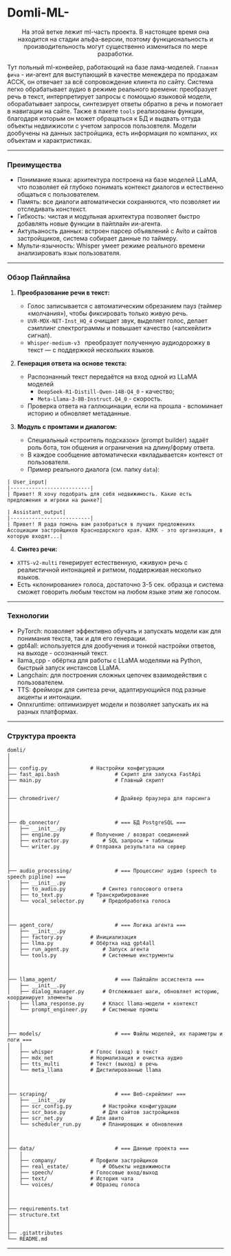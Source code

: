 # **Domli-ML-**  
<p style="text-align: center;">На этой ветке лежит ml-часть проекта. В настоящее время она находится на стадии альфа-версии, поэтому функциональность и производительность могут существенно измениться по мере разработки.

Тут польный ml-конвейер, работающий на базе лама-моделей. `Главная фича` - ии-агент для выступающий в качестве менеждера по продажам АССК, он отвечает за всё сопровождение клиента по сайту. Система легко обрабатывает аудио в режиме реального времени: преобразует речь в текст, интерпретирует запросы с помощью языковой модели, оборабатывает запросы, синтезирует ответы обратно в речь и помогает в навигации на сайте. Также в пакете `tools` реализованы функции, благодаря которым он может обращаться к БД и выдвать оттуда объекты недвижисоти с учетом запросов пользовтеля. Модели дообучены на данных застройщика, есть информация по компаних, их объектам и характристиках. 
</p>

---

### **Преимущества**
- Понимание языка: архитектура построена на базе моделей LLaMA, что позволяет ей глубоко понимать контекст диалогов и естественно общаться с пользователем.
- Память: все диалоги автоматически сохраняются, что позволяет ии отследивать констекст.
- Гибкость: чистая и модульная архитектура позволяет быстро добавлять новые функции в пайплайн ии-агента.
- Актульаность данных: встроен парсер объявлений с Avito и сайтов застройщиков, система собирает данные по таймеру.
- Мульти-язычность: Whisper умеет режиме реального времени анализировать язык пользователя.

---

### **Обзор Пайплайна**
1. **Преобразование речи в текст:**
   - Голос записывается с автоматическим обрезанием пауз (таймер «молчания»), чтобы фиксировать только живую речь.
   - `UVR-MDX-NET-Inst_HQ_4` очищает звук, выделяет голос, делает сэмплинг спектрограммы и повышает качество («апскейлит» сигнал).
   - `Whisper-medium-v3 ` преобразует полученную аудиодорожку в текст — с поддержкой нескольких языков.

2. **Генерация ответа на основе текста:**
   - Распознанный текст передаётся на вход одной из LLaMA моделей
     - `DeepSeek-R1-Distill-Qwen-14B-Q4_0` - качество;
     - `Meta-Llama-3-8B-Instruct.Q4_0` - скорость.
   -  Проверка ответа на галлюцинации, если на прошла - вспоминает историю и обновляет метаданные.

3. **Модуль с промтами и диалогом:**
   - Специальный «строитель подсказок» (prompt builder) задаёт роль бота, тон общения и ограничения на длину/форму ответа.
   - В каждое сообщение автоматически «вкладывается» контекст от пользователя.
   - Пример реального диалога (см. папку `data`):
```
| User_input|
|--------------------------|
| Привет! Я хочу подобрать для себя недвижимость. Какие есть предложения и игроки на рынке?|

| Assistant_output|
|--------------------------|
| Привет! Я рада помочь вам разобраться в лучших предложениях Ассоциации застройщиков Краснодарского края. АЗКК - это организация, в которую входят...|
```

4. **Синтез речи:**
- `XTTS-v2-multi` генерирует естественную, «живую» речь с реалистичной интонацией и ритмом, поддерживая несколько языков.
- Есть «клонирование» голоса, достаточно 3-5 сек. образца и система сможет говорить любым текстом на любом языке этим же голосом.

---

### **Технологии**
- PyTorch: позволяет эффективно обучать и запускать модели как для понимания текста, так и для его генерации.
- gpt4all: используется для дообучения и тонкой настройки ответов, на выходе - осознанный текст.
- llama_cpp - обёртка для работы с LLaMA моделями на Python, быстрый запуск инстансов LLaMA.
- Langchain: для построения сложных цепочек взаимодействия с пользователем.
- TTS: фрейморк для синтеза речи, адаптирующийся под разные акценты и интонации.
- Onnxruntime: оптимизирует модели и позволяет запускать их на разных платформах.

---

### Структура проекта

```
domli/
│
│
├── config.py 			   # Настройки конфигурации
├── fast_api.bash                  # Скрипт для запуска FastApi
├── main.py                        # Главный скрипт
│
│
├── chromedriver/                  # Драйвер браузера для парсинга
│
│
│
├── db_connector/              	   # === БД PostgreSQL ===
│   ├── __init__.py
│   ├── engine.py 		   # Получение / возврат соединений
│   ├── extractor.py 		   # SQL запросы + таблицы
│   └── writer.py 	   	   # Отправка результата на сервер
│
│
│
├── audio_processing/              # === Процессинг аудио (speech to speech pipline) ===
│   ├── __init__.py
│   ├── to_audio.py 		   # Синтез голосового ответа
│   ├── to_text.py 		   # Транскрибирование
│   └── vocal_selector.py 	   # Предобработка голоса
│
│
│
├── agent_core/                    # === Логика агента ===
│   ├── __init__.py
│   ├── factory.py 		   # Инициализация
│   ├── llma.py 		   # Обёртка над gpt4all
│   ├── run_agent.py 		   # Запуск агента
│   └── tools.py 	           # Системные инструменты
│
│
│
├── llama_agent/                   # === Пайпайлн ассистента ===
│   ├── __init__.py
│   ├── dialog_manager.py 	   # Отслеживает шаги, обновляет историю, координирует элементы
│   ├── llama_response.py 	   # Класс llama-модели + контекст
│   └── prompt_engineer.py 	   # Систменые промты
│
│
│
├── models/                        # === Файлы моделей, их параметры и логи ===
│   │    		   
│   ├── whisper 		   # Голос (вход) в текст		   
│   ├── mdx_net 		   # Нормализация и очистка аудио
│   ├── tts_multi 		   # Текст (выход) в речь
│   └── meta_llama 		   # Дистилированные llama
│
│
│
├── scraping/                      # === Веб-скрейпинг ===
│   ├── __init__.py
│   ├── scr_config.py 		   # Настройки конфигурации
│   ├── scr_base.py 		   # Для сайтов застройщиков
│   ├── scr_net.py 		   # Для авито
│   └── scheduler_run.py 	   # Планировщик и обновления
│
│
│
├── data/                          # === Данные проекта ===
│   │
│   ├── company/ 		   # Профили застройщиков
│   ├── real_estate/ 		   # Объекты недвижимости
│   ├── speech/ 		   # Голосовые вход/выход
│   ├── text/ 			   # История чата
│   └── voices/ 		   # Образец голоса
│
│
│
├── requirements.txt
├── structure.txt
│
│
├── .gitattributes
└── README.md
```
---
